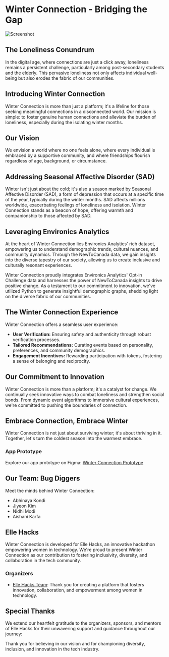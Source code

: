 # Winter Connection - Bridging the Gap

![Screenshot](https://drive.google.com/file/d/10QnoryRDsRNe3nbtpVCRnoumgp10ZJNG/view?usp=sharing)

## The Loneliness Conundrum

In the digital age, where connections are just a click away, loneliness remains a persistent challenge, particularly among post-secondary students and the elderly. This pervasive loneliness not only affects individual well-being but also erodes the fabric of our communities.

## Introducing Winter Connection

Winter Connection is more than just a platform; it's a lifeline for those seeking meaningful connections in a disconnected world. Our mission is simple: to foster genuine human connections and alleviate the burden of loneliness, especially during the isolating winter months.

## Our Vision

We envision a world where no one feels alone, where every individual is embraced by a supportive community, and where friendships flourish regardless of age, background, or circumstance.

## Addressing Seasonal Affective Disorder (SAD)

Winter isn't just about the cold; it's also a season marked by Seasonal Affective Disorder (SAD), a form of depression that occurs at a specific time of the year, typically during the winter months. SAD affects millions worldwide, exacerbating feelings of loneliness and isolation. Winter Connection stands as a beacon of hope, offering warmth and companionship to those affected by SAD.

## Leveraging Environics Analytics

At the heart of Winter Connection lies Environics Analytics' rich dataset, empowering us to understand demographic trends, cultural nuances, and community dynamics. Through the NewToCanada data, we gain insights into the diverse tapestry of our society, allowing us to create inclusive and culturally resonant experiences.

Winter Connection proudly integrates Environics Analytics' Opt-in Challenge data and harnesses the power of NewToCanada insights to drive positive change. As a testament to our commitment to innovation, we've utilized Python to generate insightful demographic graphs, shedding light on the diverse fabric of our communities.

## The Winter Connection Experience

Winter Connection offers a seamless user experience:

- **User Verification:** Ensuring safety and authenticity through robust verification processes.
- **Tailored Recommendations:** Curating events based on personality, preferences, and community demographics.
- **Engagement Incentives:** Rewarding participation with tokens, fostering a sense of belonging and reciprocity.

## Our Commitment to Innovation

Winter Connection is more than a platform; it's a catalyst for change. We continually seek innovative ways to combat loneliness and strengthen social bonds. From dynamic event algorithms to immersive cultural experiences, we're committed to pushing the boundaries of connection.

## Embrace Connection, Embrace Winter

Winter Connection is not just about surviving winter; it's about thriving in it. Together, let's turn the coldest season into the warmest embrace.

### App Prototype
Explore our app prototype on Figma: [Winter Connection Prototype]([link_to_figma_prototype](https://www.figma.com/file/tNgLfgd8aRbC9iApetWXM9/Friendzy---App-UI-Kit-(Community)?type=design&node-id=224%3A157&mode=design&t=pdsHZNafy3YMj4sH-1))

## Our Team: Bug Diggers

Meet the minds behind Winter Connection:

- Abhinaya Kondi
- Jiyeon Kim
- Nidhi Modi
- Aishani Karfa

## Elle Hacks

Winter Connection is developed for Elle Hacks, an innovative hackathon empowering women in technology. We're proud to present Winter Connection as our contribution to fostering inclusivity, diversity, and collaboration in the tech community.

### Organizers
- [Elle Hacks Team](https://ellehacks.com/): Thank you for creating a platform that fosters innovation, collaboration, and empowerment among women in technology.

## Special Thanks

We extend our heartfelt gratitude to the organizers, sponsors, and mentors of Elle Hacks for their unwavering support and guidance throughout our journey:

Thank you for believing in our vision and for championing diversity, inclusion, and innovation in the tech industry.
